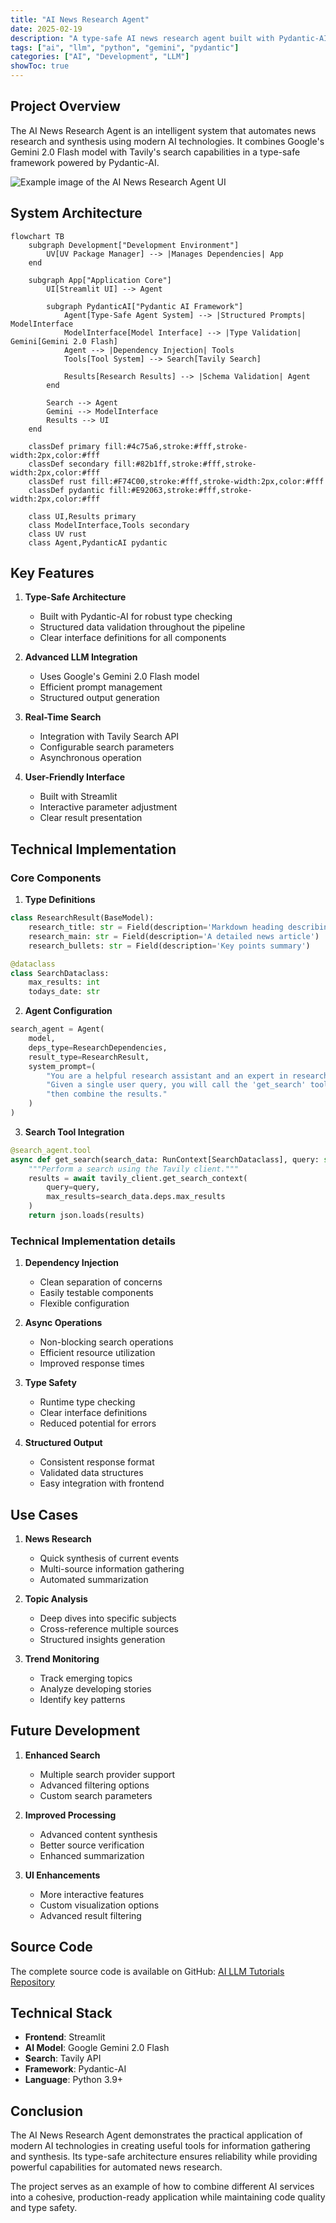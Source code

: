 ```yaml
---
title: "AI News Research Agent"
date: 2025-02-19
description: "A type-safe AI news research agent built with Pydantic-AI, Gemini 2.0 Flash, and Tavily Search"
tags: ["ai", "llm", "python", "gemini", "pydantic"]
categories: ["AI", "Development", "LLM"]
showToc: true
---
```


## Project Overview

The AI News Research Agent is an intelligent system that automates news research and synthesis using modern AI technologies. It combines Google's Gemini 2.0 Flash model with Tavily's search capabilities in a type-safe framework powered by Pydantic-AI.

![Example image of the AI News Research Agent UI](/static/portfolio/ai-news-agent.jpeg)

## System Architecture

```mermaid
flowchart TB
    subgraph Development["Development Environment"]
        UV[UV Package Manager] --> |Manages Dependencies| App
    end
    
    subgraph App["Application Core"]
        UI[Streamlit UI] --> Agent
        
        subgraph PydanticAI["Pydantic AI Framework"]
            Agent[Type-Safe Agent System] --> |Structured Prompts| ModelInterface
            ModelInterface[Model Interface] --> |Type Validation| Gemini[Gemini 2.0 Flash]
            Agent --> |Dependency Injection| Tools
            Tools[Tool System] --> Search[Tavily Search]
            
            Results[Research Results] --> |Schema Validation| Agent
        end
        
        Search --> Agent
        Gemini --> ModelInterface
        Results --> UI
    end

    classDef primary fill:#4c75a6,stroke:#fff,stroke-width:2px,color:#fff
    classDef secondary fill:#82b1ff,stroke:#fff,stroke-width:2px,color:#fff
    classDef rust fill:#F74C00,stroke:#fff,stroke-width:2px,color:#fff
    classDef pydantic fill:#E92063,stroke:#fff,stroke-width:2px,color:#fff
    
    class UI,Results primary
    class ModelInterface,Tools secondary
    class UV rust
    class Agent,PydanticAI pydantic
```


## Key Features

1. **Type-Safe Architecture**
   - Built with Pydantic-AI for robust type checking
   - Structured data validation throughout the pipeline
   - Clear interface definitions for all components

2. **Advanced LLM Integration**
   - Uses Google's Gemini 2.0 Flash model
   - Efficient prompt management
   - Structured output generation

3. **Real-Time Search**
   - Integration with Tavily Search API
   - Configurable search parameters
   - Asynchronous operation

4. **User-Friendly Interface**
   - Built with Streamlit
   - Interactive parameter adjustment
   - Clear result presentation

## Technical Implementation

### Core Components

1. **Type Definitions**

```python
class ResearchResult(BaseModel):
    research_title: str = Field(description='Markdown heading describing the article topic')
    research_main: str = Field(description='A detailed news article')
    research_bullets: str = Field(description='Key points summary')

@dataclass
class SearchDataclass:
    max_results: int
    todays_date: str
```

2. **Agent Configuration**

```python
search_agent = Agent(
    model,
    deps_type=ResearchDependencies,
    result_type=ResearchResult,
    system_prompt=(
        "You are a helpful research assistant and an expert in research. "
        "Given a single user query, you will call the 'get_search' tool exactly once, "
        "then combine the results."
    )
)
```

3. **Search Tool Integration**

```python
@search_agent.tool
async def get_search(search_data: RunContext[SearchDataclass], query: str) -> dict:
    """Perform a search using the Tavily client."""
    results = await tavily_client.get_search_context(
        query=query,
        max_results=search_data.deps.max_results
    )
    return json.loads(results)
```


### Technical Implementation details

1. **Dependency Injection**
   - Clean separation of concerns
   - Easily testable components
   - Flexible configuration

2. **Async Operations**
   - Non-blocking search operations
   - Efficient resource utilization
   - Improved response times

3. **Type Safety**
   - Runtime type checking
   - Clear interface definitions
   - Reduced potential for errors

4. **Structured Output**
   - Consistent response format
   - Validated data structures
   - Easy integration with frontend

## Use Cases

1. **News Research**
   - Quick synthesis of current events
   - Multi-source information gathering
   - Automated summarization

2. **Topic Analysis**
   - Deep dives into specific subjects
   - Cross-reference multiple sources
   - Structured insights generation

3. **Trend Monitoring**
   - Track emerging topics
   - Analyze developing stories
   - Identify key patterns

## Future Development

1. **Enhanced Search**
   - Multiple search provider support
   - Advanced filtering options
   - Custom search parameters

2. **Improved Processing**
   - Advanced content synthesis
   - Better source verification
   - Enhanced summarization

3. **UI Enhancements**
   - More interactive features
   - Custom visualization options
   - Advanced result filtering

## Source Code

The complete source code is available on GitHub:
[AI LLM Tutorials Repository](https://github.com/sabit-shaiholla/ai-llm-tutorials/tree/master)

## Technical Stack

- **Frontend**: Streamlit
- **AI Model**: Google Gemini 2.0 Flash
- **Search**: Tavily API
- **Framework**: Pydantic-AI
- **Language**: Python 3.9+

## Conclusion

The AI News Research Agent demonstrates the practical application of modern AI technologies in creating useful tools for information gathering and synthesis. Its type-safe architecture ensures reliability while providing powerful capabilities for automated news research.

The project serves as an example of how to combine different AI services into a cohesive, production-ready application while maintaining code quality and type safety.